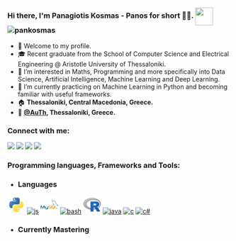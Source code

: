 ### Hi there, I'm Panagiotis Kosmas - Panos for short 👦🏻. <img align="center" src="https://c.tenor.com/nebZyl8oN7IAAAAi/wave-hello.gif" width="40" height="40"/> <img align="center" src="https://komarev.com/ghpvc/?username=pankosmas&label=Visitors&color=blue&style=plastic" alt="pankosmas" height="20"/>


* 👋 Welcome to my profile. 
* 🎓 Recent graduate from the School of Computer Science and Electrical Engineering @ Aristotle University of Thessaloniki.
* 👀 I’m interested in Maths, Programming and more specifically into Data Science, Artificial Intelligence, Machine Learning and Deep Learning.
* 🌱 I’m currently practicing on Machine Learning in Python and becoming familiar with useful frameworks.
* 🏠 **Thessaloniki, Central Macedonia, Greece.**
* 🏢 **[@AuTh](https://www.auth.gr/en/), Thessaloniki, Greece.**

### Connect with me:
<a href="https://linkedin.com/in/panagiotis-kosmas/"><img src="https://img.shields.io/badge/linkedin-%230077B5.svg?style=for-the-badge&logo=linkedin&logoColor=white"/></a>
<a href="https://github.com/pankosmas/" target="blank"><img src="https://img.shields.io/badge/github-%23121011.svg?style=for-the-badge&logo=github&logoColor=white"/></a>
<a href="https://leetcode.com/pkosmass/" target="blank"><img src="https://img.shields.io/badge/LeetCode-000000?style=for-the-badge&logo=LeetCode&logoColor="/></a>
<a href="mailto:pkosmass@gmail.com" target="blank"><img src="https://img.shields.io/badge/Gmail-D14836?style=for-the-badge&logo=gmail&logoColor=white"/></a>

### Programming languages, Frameworks and Tools:
* ### Languages
<a href="https://www.python.org" target="_blank"> <img src="https://raw.githubusercontent.com/devicons/devicon/master/icons/python/python-original.svg" alt="python" width="40" height="40"/></a>
<a href="https://www.javascript.com/" target="_blank"> <img src="https://upload.wikimedia.org/wikipedia/commons/6/6a/JavaScript-logo.png" alt="js" width="40" height="40"/></a>
<a href="https://dev.mysql.com/doc/" target="_blank"> <img src="https://raw.githubusercontent.com/devicons/devicon/master/icons/mysql/mysql-original-wordmark.svg" alt="sql" width="40" height="40"/></a>
<a href="https://www.gnu.org/software/bash/" target="_blank"> <img src="https://d33wubrfki0l68.cloudfront.net/a1da522d0a3057a1bc3fb411fcbbf57a447c1146/65e71/img/symbol/svg/full_colored_dark.svg" alt="bash" width="40" height="40"/></a>
<a href="https://www.r-project.org/" target="_blank"> <img src="https://raw.githubusercontent.com/devicons/devicon/master/icons/r/r-original.svg" alt="R" width="40" height="40"/></a>
<a href="https://www.java.com/en/" target="_blank"> <img src="https://w7.pngwing.com/pngs/578/816/png-transparent-java-class-file-java-platform-standard-edition-java-development-kit-java-runtime-environment-coffee-jar-text-class-orange-thumbnail.png" alt="java" width="40" height="40"/></a>
<a href="https://devdocs.io/c/" target="_blank"> <img src="https://upload.wikimedia.org/wikipedia/commons/1/19/C_Logo.png?20201023095457" alt="c" width="40" height="40"/></a>
<a href="https://learn.microsoft.com/en-us/dotnet/csharp/" target="_blank"> <img src="https://e7.pngegg.com/pngimages/328/221/png-clipart-c-programming-language-logo-microsoft-visual-studio-net-framework-javascript-icon-purple-logo-thumbnail.png" alt="c#" width="45" height="45"/></a>
* ### Currently Mastering
<!---
pankosmas/pankosmas is a ✨ special ✨ repository because its `README.md` (this file) appears on your GitHub profile.
You can click the Preview link to take a look at your changes.
--->
